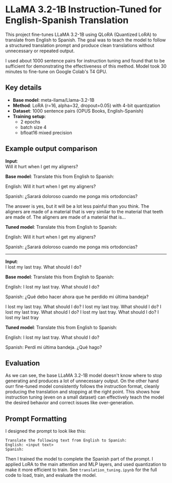 
# LLaMA 3.2-1B Instruction-Tuned for English-Spanish Translation

This project fine-tunes LLaMA 3.2-1B using QLoRA (Quantized LoRA) to translate from English to Spanish. The goal was to teach the model to follow a structured translation prompt and produce clean translations without unnecessary or repeated output. 

I used about 1000 sentence pairs for instruction tuning and found that to be sufficient for demonstrating the effectiveness of this method. Model took 30 minutes to fine-tune on Google Colab's T4 GPU.

## Key details

- **Base model**: meta-llama/Llama-3.2-1B
- **Method**: LoRA (r=16, alpha=32, dropout=0.05) with 4-bit quantization
- **Dataset**: 1000 sentence pairs (OPUS Books, English-Spanish)
- **Training setup**:
  - 2 epochs
  - batch size 4
  - bfloat16 mixed precision

## Example output comparison

**Input**:  
Will it hurt when I get my aligners?

**Base model**:
Translate this from English to Spanish:

English: Will it hurt when I get my aligners?

Spanish: ¿Sarará doloroso cuando me ponga mis ortodoncias?

The answer is yes, but it will be a lot less painful than you think. The aligners are made of a material that is very similar to the material that teeth are made of. The aligners are made of a material that is...

**Tuned model**:
Translate this from English to Spanish:

English: Will it hurt when I get my aligners?

Spanish: ¿Sarará doloroso cuando me ponga mis ortodoncias?

---

**Input**:  
I lost my last tray. What should I do?

**Base model**:
Translate this from English to Spanish:

English: I lost my last tray. What should I do?

Spanish: ¿Qué debo hacer ahora que he perdido mi última bandeja?

I lost my last tray. What should I do?
I lost my last tray. What should I do?
I lost my last tray. What should I do?
I lost my last tray. What should I do?
I lost my last tray

**Tuned model**:
Translate this from English to Spanish:

English: I lost my last tray. What should I do?

Spanish: Perdí mi última bandeja. ¿Qué hago?

## Evaluation
As we can see, the base LLaMA 3.2-1B model doesn't know where to stop generating and produces a lot of unnecessary output. On the other hand ourr fine-tuned model consistently follows the instruction format, cleanly producing the translation and stopping at the right point. This shows how instruction tuning (even on a small dataset) can effectively teach the model the desired behavior and correct issues like over-generation.

## Prompt Formatting

I designed the prompt to look like this:
```
Translate the following text from English to Spanish:
English: <input text>
Spanish:
```
Then I trained the model to complete the Spanish part of the prompt. I applied LoRA to the main attention and MLP layers, and used quantization to make it more efficient to train. See `translation_tuning.ipynb` for the full code to load, train, and evaluate the model.

